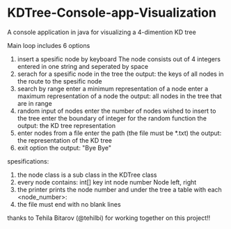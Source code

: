 # KDTree-Console-app-Visualization
A console application in java for visualizing a 4-dimention KD tree

Main loop includes 6 options
1. insert a spesific node by keyboard
  The node consists out of 4 integers entered in one string and seperated by space
2. serach for a spesific node in the tree
  the output: the keys of all nodes in the route to the spesific node
3. search by range
  enter a minimum representation of a node
  enter a maximum representation of a node
  the output: all nodes in the tree that are in range
4. random input of nodes
  enter the number of nodes wished to insert to the tree
  enter the boundary of integer for the random function
  the output: the KD tree representation
5. enter nodes from a file
  enter the path (the file must be *.txt)
  the output: the representation of the KD tree
6. exit option
  the output: "Bye Bye"
  
spesifications:
1. the node class is a sub class in the KDTree class
2. every node contains:
  int[] key
  int node number
  Node left, right
3. the printer prints the node number and under the tree a table with each <node_number>:<key>
4. the file must end with no blank lines

thanks to Tehila Bitarov (@tehilbi) for working together on this project!!

